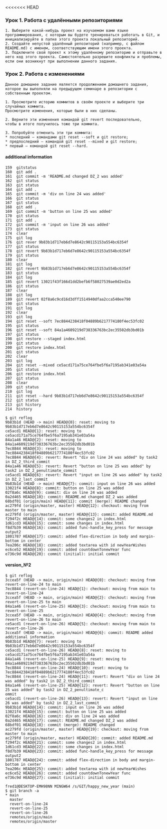 <<<<<<< HEAD

### Урок 1. Работа с удалёнными репозиториями

    1. Выберите какой-нибудь проект на изучаемом вами языке программирования, с которым вы будете тренироваться работать в Git, и инициализируйте в папке этого проекта локальный репозиторий.
    2. Создайте непустой удалённый репозиторий (например, с файлом README.md) с именем, соответствующим имени этого проекта.
    3. Подключите свой проект к этому удалённому репозиторию и отправьте в него код этого проекта. Самостоятельно разрешите конфликты и проблемы, если они возникнут при выполнении данного задания.

### Урок 2. Работа с изменениями

    Данное домашнее задание является продолжением домашнего задания,
    которое вы выполняли на предыдущем семинаре в репозитории с собственным проектом.

    1. Просмотрите историю коммитов в своём проекте и выберите три случайных коммита.
    Просмотрите изменения, которые были в них сделаны.

    2. Верните эти изменения командой git revert последовательно,
    чтобы в итоге получилось тоже три коммита.

    3. Попробуйте отменить эти три коммита:
    * последний — командами git reset --soft и git restore;
    * предпоследний — командой git reset --mixed и git restore;
    * первый — командой git reset --hard.

#### additional information

    159  gitstatus
    160  git add .
    161  git commit -m 'README.md changed DZ_2 was added'
    162  git status
    163  git status
    164  git add .
    165  git commit -m 'div on line 24 was added'
    166  git status
    167  git status
    168  git add .
    169  git commit -m 'button on line 25 was added'
    170  git status
    171  git add .
    172  git commit -m 'input on line 26 was added'
    173  git status
    174  clear
    175  git log
    176  git rever 9b83b1d717eb6d7e8642c90115153a554bc6354f
    177  git status
    178  git revert 9b83b1d717eb6d7e8642c90115153a554bc6354f
    179  git status
    180  clear
    181  git log
    182  git revert 9b83b1d717eb6d7e8642c90115153a554bc6354f
    183  git status
    184  git log
    185  git revert 13021f43f166d1dd2befb6f58027539ae0d2ed2a
    186  git status
    187  clear
    188  git log
    189  git revert 02f8a6c9cd16d3dff1514940dfaa2cca540ee790
    190  git status
    191  git log
    192  clear
    193  git log
    194  git reset --soft 7ec8844238418f04889b6217774180f4ec53fc02
    195  git status
    196  git reset --soft 84a1a4609219d738336763bc2ec35502db3bd01b
    197  git status
    198  git restore --staged index.html
    199  git status
    200  git restore index.html
    201  git status
    202  clear
    203  git log
    204  git reset --mixed ce5acd171a75ce764fbe5f6a7195ab341e03a54a
    205  git status
    206  git restore index.html
    207  git status
    208  clear
    209  git status
    210  git log
    211  git reset --hard 9b83b1d717eb6d7e8642c90115153a554bc6354f
    212  git status
    213  git history
    214  history

    $ git reflog
    9b83b1d (HEAD -> main) HEAD@{0}: reset: moving to 9b83b1d717eb6d7e8642c90115153a554bc6354f
    ce5acd1 HEAD@{1}: reset: moving to ce5acd171a75ce764fbe5f6a7195ab341e03a54a
    84a1a46 HEAD@{2}: reset: moving to 84a1a4609219d738336763bc2ec35502db3bd01b
    7ec8844 HEAD@{3}: reset: moving to 7ec8844238418f04889b6217774180f4ec53fc02
    7ec8844 HEAD@{4}: revert: Revert "div on line 24 was added" by task2 in DZ_2_third_commit
    84a1a46 HEAD@{5}: revert: Revert "button on line 25 was added" by task2 in DZ_2_penultimate_commit
    ce5acd1 HEAD@{6}: revert: Revert "input on line 26 was added" by task2 in DZ_2_last_commit
    9b83b1d (HEAD -> main) HEAD@{7}: commit: input on line 26 was added
    13021f4 HEAD@{8}: commit: button on line 25 was added
    02f8a6c HEAD@{9}: commit: div on line 24 was added
    0a2d465 HEAD@{10}: commit: README.md changed DZ_2 was added
    68bdf01 (origin/main) HEAD@{11}: commit (merge): README changed
    ac279fd (origin/master, master) HEAD@{12}: checkout: moving from master to main
    ac279fd (origin/master, master) HEAD@{13}: commit: added README.md
    f294f2c HEAD@{14}: commit: some changes2 in index.html
    1d61cd3 HEAD@{15}: commit: some changes in index.html
    f8d7b39 HEAD@{16}: commit: added func-handle_key_press for message output2
    1801787 HEAD@{17}: commit: added flex-direction in body and margin-bottom in center
    7ea206c HEAD@{18}: commit: added textarea with id newYearWishes
    ec6ce52 HEAD@{19}: commit: added countdownTonewYear func
    e736c9d HEAD@{20}: commit (initial): initial commit

#### version_№2

    $ git reflog
    3ccea5f (HEAD -> main, origin/main) HEAD@{0}: checkout: moving from revert-on-line-24 to main
    7ec8844 (revert-on-line-24) HEAD@{1}: checkout: moving from main to revert-on-line-24
    3ccea5f (HEAD -> main, origin/main) HEAD@{2}: checkout: moving from revert-on-line-25 to main
    84a1a46 (revert-on-line-25) HEAD@{3}: checkout: moving from main to revert-on-line-25
    3ccea5f (HEAD -> main, origin/main) HEAD@{4}: checkout: moving from revert-on-line-26 to main
    ce5acd1 (revert-on-line-26) HEAD@{5}: checkout: moving from main to revert-on-line-26
    3ccea5f (HEAD -> main, origin/main) HEAD@{6}: commit: README added additional information
    9b83b1d HEAD@{7}: reset: moving to 9b83b1d717eb6d7e8642c90115153a554bc6354f
    ce5acd1 (revert-on-line-26) HEAD@{8}: reset: moving to ce5acd171a75ce764fbe5f6a7195ab341e03a54a
    84a1a46 (revert-on-line-25) HEAD@{9}: reset: moving to 84a1a4609219d738336763bc2ec35502db3bd01b
    7ec8844 (revert-on-line-24) HEAD@{10}: reset: moving to 7ec8844238418f04889b6217774180f4ec53fc02
    7ec8844 (revert-on-line-24) HEAD@{11}: revert: Revert "div on line 24 was added" by task2 in DZ_2_third_commit
    84a1a46 (revert-on-line-25) HEAD@{12}: revert: Revert "button on line 25 was added" by task2 in DZ_2_penultimate_c
    ommit
    ce5acd1 (revert-on-line-26) HEAD@{13}: revert: Revert "input on line 26 was added" by task2 in DZ_2_last_commit
    9b83b1d HEAD@{14}: commit: input on line 26 was added
    13021f4 HEAD@{15}: commit: button on line 25 was added
    02f8a6c HEAD@{16}: commit: div on line 24 was added
    0a2d465 HEAD@{17}: commit: README.md changed DZ_2 was added
    68bdf01 HEAD@{18}: commit (merge): README changed
    ac279fd (origin/master, master) HEAD@{19}: checkout: moving from master to main
    ac279fd (origin/master, master) HEAD@{20}: commit: added README.md
    f294f2c HEAD@{21}: commit: some changes2 in index.html
    1d61cd3 HEAD@{22}: commit: some changes in index.html
    f8d7b39 HEAD@{23}: commit: added func-handle_key_press for message output2
    1801787 HEAD@{24}: commit: added flex-direction in body and margin-bottom in center
    7ea206c HEAD@{25}: commit: added textarea with id newYearWishes
    ec6ce52 HEAD@{26}: commit: added countdownTonewYear func
    e736c9d HEAD@{27}: commit (initial): initial commit
    
    fred1@DESKTOP-EMH98NN MINGW64 /s/GIT/happy_new_year (main)
    $ git branch -a
    * main
      master
      revert-on-line-24
      revert-on-line-25
      revert-on-line-26
      remotes/origin/main
      remotes/origin/master
